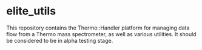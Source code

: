 # elite_utils

This repository contains the Thermo::Handler platform for managing data flow from a Thermo mass spectrometer, as well as various utilities. It should be considered to be in alpha testing stage.
